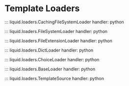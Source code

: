 # Template Loaders

::: liquid.loaders.CachingFileSystemLoader
    handler: python

::: liquid.loaders.FileSystemLoader
    handler: python

::: liquid.loaders.FileExtensionLoader
    handler: python

::: liquid.loaders.DictLoader
    handler: python

::: liquid.loaders.ChoiceLoader
    handler: python

::: liquid.loaders.BaseLoader
    handler: python

::: liquid.loaders.TemplateSource
    handler: python

